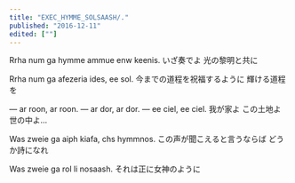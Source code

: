 ```yaml
---
title: "EXEC_HYMME_SOLSAASH/."
published: "2016-12-11"
edited: [""]
---
```


Rrha num ga hymme ammue enw keenis.
いざ奏でよ 光の黎明と共に

Rrha num ga afezeria ides, ee sol.
今までの道程を祝福するように 輝ける道程を

― ar roon, ar roon.
― ar dor, ar dor.
― ee ciel, ee ciel.
我が家よ この土地よ 世の中よ…

Was zweie ga aiph kiafa, chs hymmnos.
この声が聞こえると言うならば どうか詩になれ

Was zweie ga rol li nosaash.
それは正に女神のように
